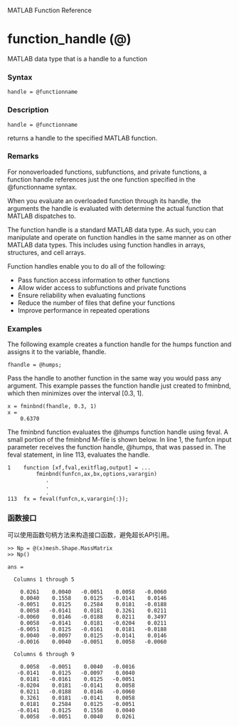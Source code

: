 MATLAB Function Reference
# function_handle (@)
MATLAB data type that is a handle to a function

### Syntax

    handle = @functionname
### Description

    handle = @functionname

returns a handle to the specified MATLAB function.

### Remarks
For nonoverloaded functions, subfunctions, and private functions, a function handle references just the one function specified in the @functionname syntax.

When you evaluate an overloaded function through its handle, the arguments the handle is evaluated with determine the actual function that MATLAB dispatches to.

The function handle is a standard MATLAB data type. As such, you can manipulate and operate on function handles in the same manner as on other MATLAB data types. This includes using function handles in arrays, structures, and cell arrays.

Function handles enable you to do all of the following:

* Pass function access information to other functions
* Allow wider access to subfunctions and private functions
* Ensure reliability when evaluating functions
* Reduce the number of files that define your functions
* Improve performance in repeated operations

### Examples
The following example creates a function handle for the humps function and assigns it to the variable, fhandle.

    fhandle = @humps;
Pass the handle to another function in the same way you would pass any argument. This example passes the function handle just created to fminbnd, which then minimizes over the interval [0.3, 1].
```
x = fminbnd(fhandle, 0.3, 1)
x =
    0.6370
```

The fminbnd function evaluates the @humps function handle using feval. A small portion of the fminbnd M-file is shown below. In line 1, the funfcn input parameter receives the function handle, @humps, that was passed in. The feval statement, in line 113, evaluates the handle.
```
1    function [xf,fval,exitflag,output] = ...
         fminbnd(funfcn,ax,bx,options,varargin)
            .
            .
            .
113  fx = feval(funfcn,x,varargin{:});
```

### 函数接口

可以使用函数句柄方法来构造接口函数，避免超长API引用。

```
>> Np = @(x)mesh.Shape.MassMatrix
>> Np()

ans =

  Columns 1 through 5

    0.0261    0.0040   -0.0051    0.0058   -0.0060
    0.0040    0.1558    0.0125   -0.0141    0.0146
   -0.0051    0.0125    0.2584    0.0181   -0.0188
    0.0058   -0.0141    0.0181    0.3261    0.0211
   -0.0060    0.0146   -0.0188    0.0211    0.3497
    0.0058   -0.0141    0.0181   -0.0204    0.0211
   -0.0051    0.0125   -0.0161    0.0181   -0.0188
    0.0040   -0.0097    0.0125   -0.0141    0.0146
   -0.0016    0.0040   -0.0051    0.0058   -0.0060

  Columns 6 through 9

    0.0058   -0.0051    0.0040   -0.0016
   -0.0141    0.0125   -0.0097    0.0040
    0.0181   -0.0161    0.0125   -0.0051
   -0.0204    0.0181   -0.0141    0.0058
    0.0211   -0.0188    0.0146   -0.0060
    0.3261    0.0181   -0.0141    0.0058
    0.0181    0.2584    0.0125   -0.0051
   -0.0141    0.0125    0.1558    0.0040
    0.0058   -0.0051    0.0040    0.0261
```
